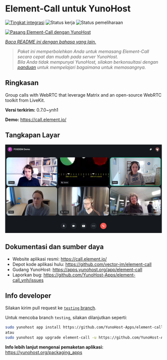 <!--
N.B.: README ini dibuat secara otomatis oleh <https://github.com/YunoHost/apps/tree/master/tools/readme_generator>
Ini TIDAK boleh diedit dengan tangan.
-->

# Element-Call untuk YunoHost

[![Tingkat integrasi](https://apps.yunohost.org/badge/integration/element-call)](https://ci-apps.yunohost.org/ci/apps/element-call/)
![Status kerja](https://apps.yunohost.org/badge/state/element-call)
![Status pemeliharaan](https://apps.yunohost.org/badge/maintained/element-call)

[![Pasang Element-Call dengan YunoHost](https://install-app.yunohost.org/install-with-yunohost.svg)](https://install-app.yunohost.org/?app=element-call)

*[Baca README ini dengan bahasa yang lain.](./ALL_README.md)*

> *Paket ini memperbolehkan Anda untuk memasang Element-Call secara cepat dan mudah pada server YunoHost.*  
> *Bila Anda tidak mempunyai YunoHost, silakan berkonsultasi dengan [panduan](https://yunohost.org/install) untuk mempelajari bagaimana untuk memasangnya.*

## Ringkasan

Group calls with WebRTC that leverage Matrix and an open-source WebRTC toolkit from LiveKit.


**Versi terkirim:** 0.7.0~ynh1

**Demo:** <https://call.element.io/>

## Tangkapan Layar

![Tangkapan Layar pada Element-Call](./doc/screenshots/screenshot.jpg)

## Dokumentasi dan sumber daya

- Website aplikasi resmi: <https://call.element.io/>
- Depot kode aplikasi hulu: <https://github.com/vector-im/element-call>
- Gudang YunoHost: <https://apps.yunohost.org/app/element-call>
- Laporkan bug: <https://github.com/YunoHost-Apps/element-call_ynh/issues>

## Info developer

Silakan kirim pull request ke [`testing` branch](https://github.com/YunoHost-Apps/element-call_ynh/tree/testing).

Untuk mencoba branch `testing`, silakan dilanjutkan seperti:

```bash
sudo yunohost app install https://github.com/YunoHost-Apps/element-call_ynh/tree/testing --debug
atau
sudo yunohost app upgrade element-call -u https://github.com/YunoHost-Apps/element-call_ynh/tree/testing --debug
```

**Info lebih lanjut mengenai pemaketan aplikasi:** <https://yunohost.org/packaging_apps>
